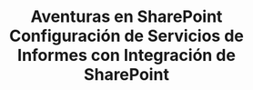 ---
title: Aventuras en SharePoint Configuración de Servicios de Informes con Integración de SharePoint
type: docs
weight: 50
url: /reportingservices/sharepoint-adventures-setting-up-reporting-services-with-sharepoint-integration/
---
